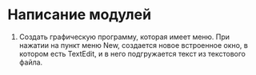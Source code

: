 # Написание модулей

1. Создать графическую программу, которая имеет меню. При нажатии на пункт меню New, создается новое встроенное окно, в котором есть TextEdit, и в него подгружается текст из текстового файла.
